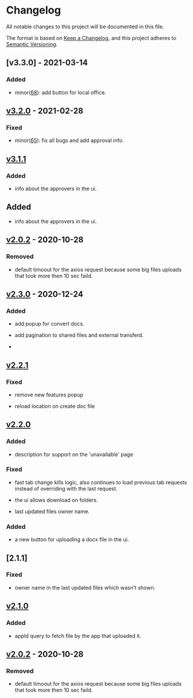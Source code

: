 # Changelog

All notable changes to this project will be documented in this file.

The format is based on [Keep a Changelog](https://keepachangelog.com/en/1.0.0/),
and this project adheres to [Semantic Versioning](https://semver.org/spec/v2.0.0.html).

## [v3.3.0] - 2021-03-14

### Added

- minor([68](https://github.com/meateam/drive-ui/pull/68)): add button for local office.
## [v3.2.0] - 2021-02-28

### Fixed

- minor([65](https://github.com/meateam/drive-ui/pull/65)): fix all bugs and add approval info.

## [v3.1.1]

### Added

- info about the approvers in the ui.

## Added

- info about the approvers in the ui.
## [v2.0.2] - 2020-10-28

### Removed

- default timoout for the axios request because some big files uploads that took more then 10 sec faild.
## [v2.3.0] - 2020-12-24

### Added

- add popup for convert docs.

- add pagination to shared files and external transferd.
- 
## [v2.2.1]

### Fixed

- remove new features popup

- reload location on create doc file

## [v2.2.0]

### Added 

- description for support on the 'unavailable' page

### Fixed

- fast tab change kills logic, also continues to load previous tab requests instead of overriding with the last request.

- the ui allows download on folders.

- last updated files owner name.

### Added 

- a new button for uploading a docx file in the ui.

## [2.1.1]

### Fixed

- owner name in the last updated files which wasn't shown.

## [v2.1.0]

### Added

- appId query to fetch file by the app that uploaded it.

## [v2.0.2] - 2020-10-28

### Removed

- default timoout for the axios request because some big files uploads that took more then 10 sec faild.

[unreleased]: https://github.com/meateam/api-gateway/compare/master...develop
[v2.0.2]: https://github.com/meateam/api-gateway/compare/develop...v2.0.2
[v2.1.0]: https://github.com/meateam/api-gateway/compare/v2.0.2...v2.1.0
[v2.1.1]: https://github.com/meateam/api-gateway/compare/v2.1.0...v2.1.1
[v2.2.0]: https://github.com/meateam/api-gateway/compare/v2.1.1...v2.2.0
[v2.2.1]: https://github.com/meateam/api-gateway/compare/v2.2.0...v2.2.1
[v2.3.0]: https://github.com/meateam/api-gateway/compare/v2.2.1...v2.3.0
[v3.1.1]: https://github.com/meateam/api-gateway/compare/v2.3.0...v3.1.1
[v3.2.0]: https://github.com/meateam/api-gateway/compare/v3.1.1...v3.2.0





